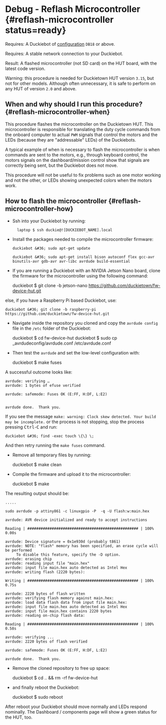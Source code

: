 # Debug - Reflash Microcontroller {#reflash-microcontroller status=ready}

<div class='requirements' markdown="1">

Requires: A Duckiebot of [configuration](#duckiebot-configurations) `DB18` or above.

Requires: A stable network connection to your Duckiebot.

Result: A flashed microcontroller (not SD card) on the HUT board, with the latest code version.

</div>

Warning: this procedure is needed for Duckietown HUT version `3.15`, but not for other models. Although often unnecessary, it is safe to perform on any HUT of version `2.0` and above.   

## When and why should I run this procedure? {#reflash-microcontroller-when}

This procedure flashes the microcontroller on the Duckietown HUT. This microcontroller is responsible for translating the duty cycle commands from the onboard computer to actual `PWM` signals that control the motors and the LEDs (because they are "addressable" LEDs) of the Duckiebots.

A typical example of when is necessary to flash the microcontroller is when commands are sent to the motors, e.g., through keyboard control, the motors signals on the dashboard/mission control show that signals are correctly being sent, but the Duckiebot does not move.  

This procedure will not be useful to fix problems such as one motor working and not the other, or LEDs showing unexpected colors when the motors work.

## How to flash the microcontroller {#reflash-microcontroller-how}

* Ssh into your Duckiebot by running:

        laptop $ ssh duckie@![DUCKIEBOT_NAME].local

* Install the packages needed to compile the microcontroller firmware:


      duckiebot &#36; sudo apt-get update

      duckiebot &#36; sudo apt-get install bison autoconf flex gcc-avr binutils-avr gdb-avr avr-libc avrdude build-essential


* If you are running a Duckiebot with an NVIDIA Jetson Nano board, clone the firmware for the microcontroller using the following command:


    duckiebot &#36; git clone -b jetson-nano https://github.com/duckietown/fw-device-hut.git


else, if you have a Raspberry Pi based Duckiebot, use:


    duckiebot &#36; git clone -b raspberry-pi https://github.com/duckietown/fw-device-hut.git


* Navigate inside the repository you cloned and copy the `avrdude config` file in the `/etc` folder of the Duckiebot:


    duckiebot &#36; cd fw-device-hut
    duckiebot &#36; sudo cp _avrdudeconfig/avrdude.conf /etc/avrdude.conf


* Then test the `avrdude` and set the low-level configuration with:


    duckiebot &#36; make fuses


A successful outcome looks like:


    avrdude: verifying …
    avrdude: 1 bytes of efuse verified

    avrdude: safemode: Fuses OK (E:FF, H:DF, L:E2)


    avrdude done.  Thank you.

If you see the message `make: warning: Clock skew detected. Your build may be incomplete.` or the process is not stopping, stop the process pressing <kbd>Ctrl</kbd>-<kbd>C</kbd> and run:


    duckiebot &#36; find -exec touch \{\} \;


And then retry running the `make fuses` command.

* Remove all temporary files by running:


    duckiebot &#36; make clean


* Compile the firmware and upload it to the microcontroller:


    duckiebot &#36; make


The resulting output should be:

    .....

    sudo avrdude -p attiny861 -c linuxgpio -P  -q -U flash:w:main.hex

    avrdude: AVR device initialized and ready to accept instructions

    Reading | ################################################## | 100% 0.00s

    avrdude: Device signature = 0x1e930d (probably t861)
    avrdude: NOTE: "flash" memory has been specified, an erase cycle will be performed
         To disable this feature, specify the -D option.
    avrdude: erasing chip
    avrdude: reading input file "main.hex"
    avrdude: input file main.hex auto detected as Intel Hex
    avrdude: writing flash (2220 bytes):

    Writing | ################################################## | 100% 0.75s

    avrdude: 2220 bytes of flash written
    avrdude: verifying flash memory against main.hex:
    avrdude: load data flash data from input file main.hex:
    avrdude: input file main.hex auto detected as Intel Hex
    avrdude: input file main.hex contains 2220 bytes
    avrdude: reading on-chip flash data:

    Reading | ################################################## | 100% 0.58s

    avrdude: verifying ...
    avrdude: 2220 bytes of flash verified

    avrdude: safemode: Fuses OK (E:FF, H:DF, L:E2)

    avrdude done.  Thank you.

* Remove the cloned repository to free up space:


    duckiebot &#36; cd .. && rm -rf fw-device-hut


* and finally reboot the Duckiebot:


    duckiebot &#36; sudo reboot


After reboot your Duckiebot should move normally and LEDs respond nominally. The Dashboard / components page will show a green status for the HUT, too.  
